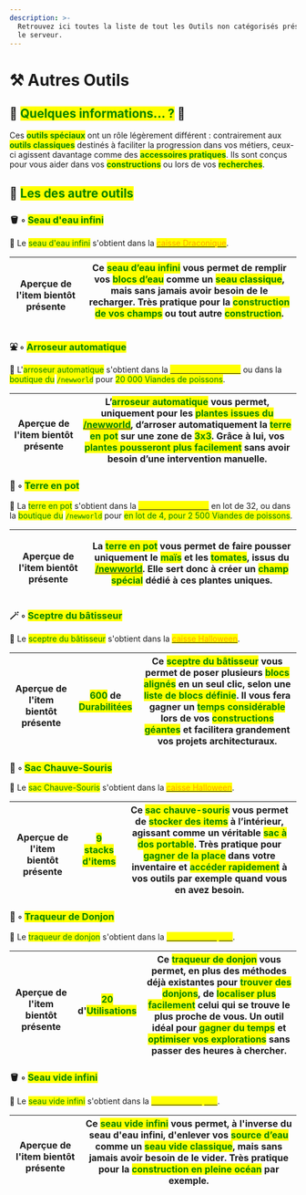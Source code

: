 ```yaml
---
description: >-
  Retrouvez ici toutes la liste de tout les Outils non catégorisés présents sur
  le serveur.
---
```


# ⚒️ Autres Outils

## 💠 <mark style="color:green;">Quelques informations... ?</mark> 📃

Ces <mark style="color:green;">**outils spéciaux**</mark> ont un rôle légèrement différent : contrairement aux <mark style="color:green;">**outils classiques**</mark> destinés à faciliter la progression dans vos métiers, ceux-ci agissent davantage comme des <mark style="color:green;">**accessoires pratiques**</mark>. Ils sont conçus pour vous aider dans vos <mark style="color:green;">**constructions**</mark> ou lors de vos <mark style="color:green;">**recherches**</mark>.

## 💠 <mark style="color:green;">Les des autre outils</mark>

### 🪣 ◦ <mark style="color:green;">Seau d'eau infini</mark>

🔹 Le <mark style="color:green;">seau d'eau infini</mark> s'obtient dans la [<mark style="color:orange;">caisse Draconique</mark>](https://wiki.evolucraft.fr/le-gameplay/les-caisses#caisse-draconique).

| <div><figure><img src="../.gitbook/assets/Codex/Outils/Autre/SeauEau_Infini.png" alt=""><figcaption></figcaption></figure></div><p>Aperçue de l'item bientôt présente</p> | Ce <mark style="color:green;">seau d’eau infini</mark> vous permet de remplir vos <mark style="color:green;">blocs d’eau</mark> comme un <mark style="color:green;">seau classique</mark>, mais sans jamais avoir besoin de le recharger. Très pratique pour la <mark style="color:green;">construction de vos champs</mark> ou tout autre <mark style="color:green;">construction</mark>. |
| :-----------------------------------------------------------------------------------------------------------------------------------------------------------------------: | ------------------------------------------------------------------------------------------------------------------------------------------------------------------------------------------------------------------------------------------------------------------------------------------------------------------------------------------------------------------------------------------ |

### ⛲ ◦ <mark style="color:green;">Arroseur automatique</mark>

🔹 L'<mark style="color:green;">arroseur automatique</mark> s'obtient dans la [<mark style="color:yellow;">caisse aux Trésors</mark>](https://wiki.evolucraft.fr/le-gameplay/les-caisses#caisse-aux-tresors) ou dans la <mark style="color:green;">boutique du</mark> <mark style="color:green;"></mark><mark style="color:green;">`/newworld`</mark> pour <mark style="color:green;">20 000 Viandes de poissons</mark>.

| <div><figure><img src="../.gitbook/assets/Codex/Outils/Autre/Arroseur.png" alt=""><figcaption></figcaption></figure></div><p>Aperçue de l'item bientôt présente</p> | L’<mark style="color:green;">arroseur automatique</mark> vous permet, uniquement pour les <mark style="color:green;">plantes issues du</mark> [<mark style="color:green;">**/newworld**</mark>](https://wiki.evolucraft.fr/le-gameplay/mondes#le-new-world), d’arroser automatiquement la <mark style="color:green;">terre en pot</mark> sur une zone de <mark style="color:green;">3x3</mark>. Grâce à lui, vos <mark style="color:green;">plantes pousseront plus facilement</mark> sans avoir besoin d’une intervention manuelle. |
| :-----------------------------------------------------------------------------------------------------------------------------------------------------------------: | ------------------------------------------------------------------------------------------------------------------------------------------------------------------------------------------------------------------------------------------------------------------------------------------------------------------------------------------------------------------------------------------------------------------------------------------------------------------------------------------------------------------------------------ |

### 🌱 ◦ <mark style="color:green;">Terre en pot</mark>

🔹 La <mark style="color:green;">terre en pot</mark> s'obtient dans la [<mark style="color:yellow;">caisse aux Trésors</mark>](https://wiki.evolucraft.fr/le-gameplay/les-caisses#caisse-aux-tresors) en lot de 32, ou dans la <mark style="color:green;">boutique du</mark> <mark style="color:green;"></mark><mark style="color:green;">`/newworld`</mark> pour <mark style="color:green;">en lot de 4, pour 2 500 Viandes de poissons</mark>.

| <div><figure><img src="../.gitbook/assets/Codex/Outils/Autre/TerreEnPot.png" alt=""><figcaption></figcaption></figure></div><p>Aperçue de l'item bientôt présente</p> | La <mark style="color:green;">terre en pot</mark> vous permet de faire pousser uniquement le <mark style="color:green;">maïs</mark> et les <mark style="color:green;">tomates</mark>, issus du [<mark style="color:green;">**/newworld**</mark>](https://wiki.evolucraft.fr/le-gameplay/mondes#le-new-world). Elle sert donc à créer un <mark style="color:green;">champ spécial</mark> dédié à ces plantes uniques. |
| :-------------------------------------------------------------------------------------------------------------------------------------------------------------------: | -------------------------------------------------------------------------------------------------------------------------------------------------------------------------------------------------------------------------------------------------------------------------------------------------------------------------------------------------------------------------------------------------------------------- |

### 🪄 ◦ <mark style="color:green;">Sceptre du bâtisseur</mark>

🔹 Le <mark style="color:green;">sceptre du bâtisseur</mark> s'obtient dans la [<mark style="color:orange;">caisse Halloween</mark>](https://wiki.evolucraft.fr/le-gameplay/les-caisses#caisse-halloween).

| <div><figure><img src="../.gitbook/assets/Codex/Outils/Autre/SceptreBatisseur.png" alt=""><figcaption></figcaption></figure></div><p>Aperçue de l'item bientôt présente</p> | <mark style="color:green;">**600**</mark> de <mark style="color:green;">**Durabilitées**</mark> | Ce <mark style="color:green;">sceptre du bâtisseur</mark> vous permet de poser plusieurs <mark style="color:green;">blocs alignés</mark> en un seul clic, selon une <mark style="color:green;">liste de blocs définie</mark>. Il vous fera gagner un <mark style="color:green;">temps considérable</mark> lors de vos <mark style="color:green;">constructions géantes</mark> et facilitera grandement vos projets architecturaux. |
| :-------------------------------------------------------------------------------------------------------------------------------------------------------------------------: | :---------------------------------------------------------------------------------------------: | ---------------------------------------------------------------------------------------------------------------------------------------------------------------------------------------------------------------------------------------------------------------------------------------------------------------------------------------------------------------------------------------------------------------------------------- |

### 🎒 ◦ <mark style="color:green;">Sac Chauve-Souris</mark>

🔹 Le <mark style="color:green;">sac Chauve-Souris</mark> s'obtient dans la [<mark style="color:orange;">caisse Halloween</mark>](https://wiki.evolucraft.fr/le-gameplay/les-caisses#caisse-halloween).

| <div><figure><img src="../.gitbook/assets/Codex/Outils/Autre/Sac_ChauveSouris.png" alt=""><figcaption></figcaption></figure></div><p>Aperçue de l'item bientôt présente</p> | <mark style="color:green;">**9 stacks d'items**</mark> | Ce <mark style="color:green;">sac chauve-souris</mark> vous permet de <mark style="color:green;">stocker des items</mark> à l’intérieur, agissant comme un véritable <mark style="color:green;">sac à dos portable</mark>. Très pratique pour <mark style="color:green;">gagner de la place</mark> dans votre inventaire et <mark style="color:green;">accéder rapidement</mark> à vos outils par exemple quand vous en avez besoin. |
| :-------------------------------------------------------------------------------------------------------------------------------------------------------------------------: | :----------------------------------------------------: | ------------------------------------------------------------------------------------------------------------------------------------------------------------------------------------------------------------------------------------------------------------------------------------------------------------------------------------------------------------------------------------------------------------------------------------ |

### 🧭 ◦ <mark style="color:green;">Traqueur de Donjon</mark>

🔹 Le <mark style="color:green;">traqueur de donjon</mark> s'obtient dans la [<mark style="color:yellow;">caisse de Pâques</mark>](https://wiki.evolucraft.fr/le-gameplay/les-caisses#caisse-paques).

| <div><figure><img src="../.gitbook/assets/Codex/Outils/Autre/TraqueurDonjon.png" alt=""><figcaption></figcaption></figure></div><p>Aperçue de l'item bientôt présente</p> | <mark style="color:green;">**20**</mark> d'<mark style="color:green;">**Utilisations**</mark> | Ce <mark style="color:green;">traqueur de donjon</mark> vous permet, en plus des méthodes déjà existantes pour <mark style="color:green;">trouver des donjons</mark>, de <mark style="color:green;">localiser plus facilement</mark> celui qui se trouve le plus proche de vous. Un outil idéal pour <mark style="color:green;">gagner du temps</mark> et <mark style="color:green;">optimiser vos explorations</mark> sans passer des heures à chercher. |
| :-----------------------------------------------------------------------------------------------------------------------------------------------------------------------: | :-------------------------------------------------------------------------------------------: | --------------------------------------------------------------------------------------------------------------------------------------------------------------------------------------------------------------------------------------------------------------------------------------------------------------------------------------------------------------------------------------------------------------------------------------------------------- |

### 🪣 ◦ <mark style="color:green;">Seau vide infini</mark>

🔹 Le <mark style="color:green;">seau vide infini</mark> s'obtient dans la [<mark style="color:yellow;">caisse de Pâques</mark>](https://wiki.evolucraft.fr/le-gameplay/les-caisses#caisse-paques).

| <div><figure><img src="../.gitbook/assets/Codex/Outils/Autre/SeauVide_Infini.png" alt=""><figcaption></figcaption></figure></div><p>Aperçue de l'item bientôt présente</p> | Ce <mark style="color:green;">seau vide infini</mark> vous permet, à l'inverse du seau d'eau infini, d'enlever vos <mark style="color:green;">source d’eau</mark> comme un <mark style="color:green;">seau vide classique</mark>, mais sans jamais avoir besoin de le vider. Très pratique pour la <mark style="color:green;">construction en pleine océan</mark> par exemple. |
| :------------------------------------------------------------------------------------------------------------------------------------------------------------------------: | ------------------------------------------------------------------------------------------------------------------------------------------------------------------------------------------------------------------------------------------------------------------------------------------------------------------------------------------------------------------------------ |
